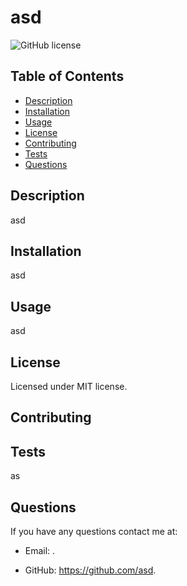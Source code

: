 
# asd

![GitHub license](https://img.shields.io/badge/license-MIT-blue.svg)

## Table of Contents

* [Description](#description)
* [Installation](#installation)
* [Usage](#usage)
* [License](#license)
* [Contributing](#contributing)
* [Tests](#tests)
* [Questions](#questions)

## Description

asd

## Installation

asd

## Usage

asd

## License

Licensed under MIT license.

## Contributing



## Tests

as

## Questions

If you have any questions contact me at:

* Email: []().

* GitHub: <https://github.com/asd>.

